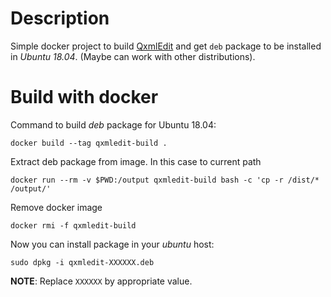 # Description

Simple docker project to build [QxmlEdit](http://qxmledit.org/) and get `deb`
package to be installed in _Ubuntu 18.04_. (Maybe can work with other
distributions).

# Build with docker

Command to build _deb_ package for Ubuntu 18.04:

```
docker build --tag qxmledit-build .
```

Extract deb package from image. In this case to current path

```
docker run --rm -v $PWD:/output qxmledit-build bash -c 'cp -r /dist/* /output/'
```

Remove docker image

```
docker rmi -f qxmledit-build
```

Now you can install package in your _ubuntu_ host:

```
sudo dpkg -i qxmledit-XXXXXX.deb
```

**NOTE**: Replace `XXXXXX` by appropriate value.
